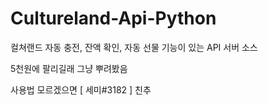 # Cultureland-Api-Python
컬쳐랜드 자동 충전, 잔액 확인, 자동 선물 기능이 있는 API 서버 소스

5천원에 팔리길래 그냥 뿌려봤음

사용법 모르겠으면 [ 세미#3182 ] 친추

